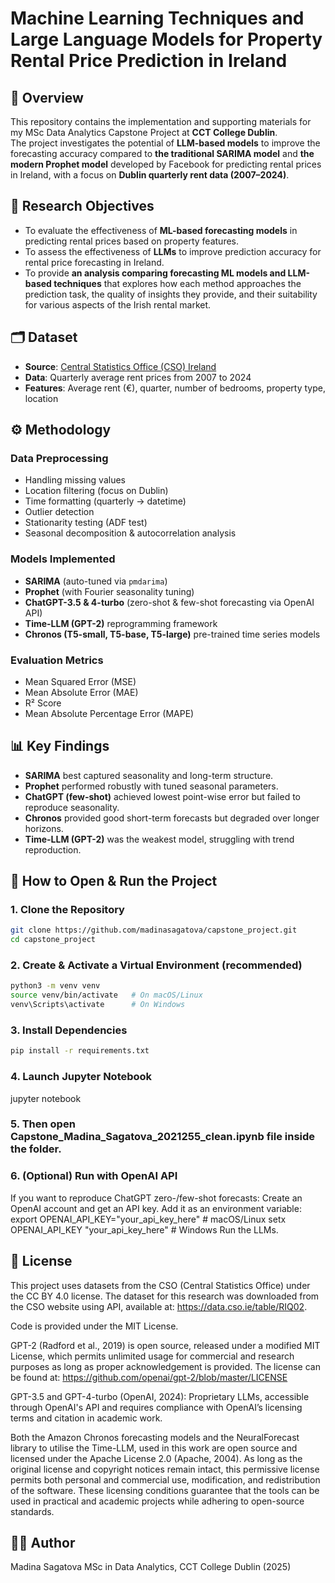 # Machine Learning Techniques and Large Language Models for Property Rental Price Prediction in Ireland  

## 📖 Overview  
This repository contains the implementation and supporting materials for my MSc Data Analytics Capstone Project at **CCT College Dublin**.   
The project investigates the potential of **LLM-based models** to improve the forecasting accuracy compared to **the traditional SARIMA model** and **the modern Prophet model** developed by Facebook for predicting rental prices in Ireland, with a focus on **Dublin quarterly rent data (2007–2024)**.
## 🎯 Research Objectives  
- To evaluate the effectiveness of **ML-based forecasting models** in predicting rental prices based on property features.  
- To assess the effectiveness of **LLMs** to improve prediction accuracy for rental price forecasting in Ireland.
- To provide **an analysis comparing forecasting ML models and LLM-based techniques** that explores how each method approaches the prediction task, the quality of insights they provide, and their suitability for various aspects of the Irish rental market.  

## 🗂 Dataset  
- **Source**: [Central Statistics Office (CSO) Ireland](https://data.cso.ie/table/RIQ02)  
- **Data**: Quarterly average rent prices from 2007 to 2024  
- **Features**: Average rent (€), quarter, number of bedrooms, property type, location  

## ⚙️ Methodology  
### Data Preprocessing  
- Handling missing values  
- Location filtering (focus on Dublin)  
- Time formatting (quarterly → datetime)  
- Outlier detection  
- Stationarity testing (ADF test)  
- Seasonal decomposition & autocorrelation analysis  

### Models Implemented  
- **SARIMA** (auto-tuned via `pmdarima`)  
- **Prophet** (with Fourier seasonality tuning) 
- **ChatGPT-3.5 & 4-turbo** (zero-shot & few-shot forecasting via OpenAI API)  
- **Time-LLM (GPT-2)** reprogramming framework  
- **Chronos (T5-small, T5-base, T5-large)** pre-trained time series models  

### Evaluation Metrics  
- Mean Squared Error (MSE)  
- Mean Absolute Error (MAE)  
- R² Score  
- Mean Absolute Percentage Error (MAPE)  

## 📊 Key Findings  
- **SARIMA** best captured seasonality and long-term structure.  
- **Prophet** performed robustly with tuned seasonal parameters.  
- **ChatGPT (few-shot)** achieved lowest point-wise error but failed to reproduce seasonality.  
- **Chronos** provided good short-term forecasts but degraded over longer horizons.  
- **Time-LLM (GPT-2)** was the weakest model, struggling with trend reproduction.  

## 🚀 How to Open & Run the Project  

### 1. Clone the Repository  
```bash
git clone https://github.com/madinasagatova/capstone_project.git
cd capstone_project
```

### 2. Create & Activate a Virtual Environment (recommended)
```bash
python3 -m venv venv
source venv/bin/activate   # On macOS/Linux
venv\Scripts\activate      # On Windows
```

### 3. Install Dependencies
```bash
pip install -r requirements.txt
```
### 4. Launch Jupyter Notebook
jupyter notebook

### 5. Then open Capstone_Madina_Sagatova_2021255_clean.ipynb file inside the folder.

### 6. (Optional) Run with OpenAI API
If you want to reproduce ChatGPT zero-/few-shot forecasts:
Create an OpenAI account and get an API key.
Add it as an environment variable:
export OPENAI_API_KEY="your_api_key_here"   # macOS/Linux
setx OPENAI_API_KEY "your_api_key_here"     # Windows
Run the LLMs.

## 📑 License
This project uses datasets from the CSO (Central Statistics Office) under the CC BY 4.0 license. The dataset for this research was downloaded from the CSO website using API, available at: https://data.cso.ie/table/RIQ02.

Code is provided under the MIT License.

GPT-2 (Radford et al., 2019) is open source, released under a modified MIT License, which permits unlimited usage for commercial and research purposes as long as proper acknowledgement is provided.   The license can be found at: 
https://github.com/openai/gpt-2/blob/master/LICENSE

GPT-3.5 and GPT-4-turbo (OpenAI, 2024): Proprietary LLMs, accessible through OpenAI's API and requires compliance with OpenAI’s licensing terms and citation in academic work.

Both the Amazon Chronos forecasting models and the NeuralForecast library to utilise the Time-LLM, used in this work are open source and licensed under the Apache License 2.0 (Apache, 2004). As long as the original license and copyright notices remain intact, this permissive license permits both personal and commercial use, modification, and redistribution of the software. These licensing conditions guarantee that the tools can be used in practical and academic projects while adhering to open-source standards. 

## 👩‍💻 Author
Madina Sagatova
MSc in Data Analytics, CCT College Dublin (2025)
